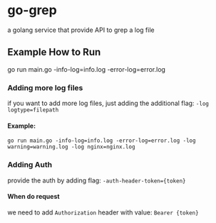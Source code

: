 # go-grep
a golang service that provide API to grep a log file

## Example How to Run
go run main.go -info-log=info.log -error-log=error.log

### Adding more log files
if you want to add more log files, just adding the additional flag: `-log logtype=filepath`

#### Example:
```
go run main.go -info-log=info.log -error-log=error.log -log warning=warning.log -log nginx=nginx.log
```

### Adding Auth
provide the auth by adding flag: `-auth-header-token={token}`

#### When do request
we need to add `Authorization` header with value: `Bearer {token}`
